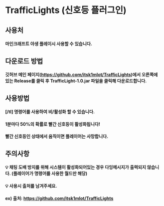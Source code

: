 # TrafficLights (신호등 플러그인)

## 사용처
#### 마인크래프트 야생 플레이시 사용할 수 있습니다.

## 다운로드 방법
#### 깃허브 메인 페이지(https://github.com/itsk1mlot/TrafficLights)에서 오른쪽에 있는 Release를 클릭 후 TrafficLight-1.0.jar 파일을 클릭해 다운로드합니다.

## 사용방법
#### [/tl] 명령어를 사용하여 비/활성화 할 수 있습니다.
#### 1분마다 50%의 확률로 빨간 신호등이 활성화됩니다!
#### 빨간 신호등인 상태에서 움직이면 플레이어는 사망합니다.

## 주의사항
#### 💡 채팅 도배 방지를 위해 시스템이 활성화되어있는 경우 다잉메시지가 출력되지 않습니다. (플레이어가 명령어를 사용한 월드만 해당)
#### 💡 사용시 출처를 남겨주세요.
#### ex) 출처: https://github.com/itsk1mlot/TrafficLights
